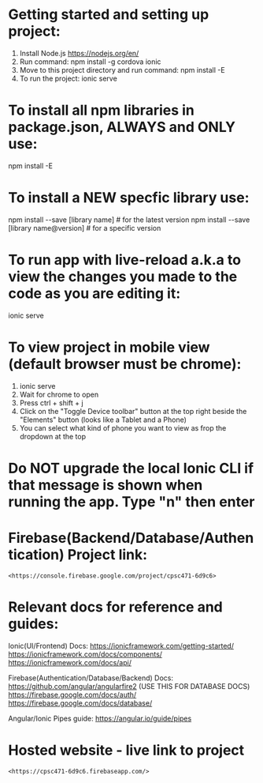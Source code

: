 # Getting started and setting up project:
1. Install Node.js https://nodejs.org/en/
2. Run command:
    npm install -g cordova ionic
3. Move to this project directory and run command:
    npm install -E
4. To run the project:
    ionic serve


# To install all npm libraries in package.json, ALWAYS and ONLY use:
npm install -E


# To install a NEW specfic library use:
npm install --save [library name]           # for the latest version
npm install --save [library name@version]   # for a specific version


# To run app with live-reload a.k.a to view the changes you made to the code as you are editing it:
ionic serve


# To view project in mobile view (default browser must be chrome):
1. ionic serve
2. Wait for chrome to open
3. Press ctrl + shift + j
4. Click on the "Toggle Device toolbar" button at the top right beside the "Elements" button (looks like a Tablet and a Phone)
5. You can select what kind of phone you want to view as frop the dropdown at the top


# Do NOT upgrade the local Ionic CLI if that message is shown when running the app. Type "n" then enter


# Firebase(Backend/Database/Authentication) Project link:
    <https://console.firebase.google.com/project/cpsc471-6d9c6>


# Relevant docs for reference and guides:
Ionic(UI/Frontend) Docs:
    <https://ionicframework.com/getting-started/>
    <https://ionicframework.com/docs/components/>
    <https://ionicframework.com/docs/api/>

Firebase(Authentication/Database/Backend) Docs:
    <https://github.com/angular/angularfire2> (USE THIS FOR DATABASE DOCS)
    <https://firebase.google.com/docs/auth/>
    <https://firebase.google.com/docs/database/>

Angular/Ionic Pipes guide:
    <https://angular.io/guide/pipes>
    

# Hosted website - live link to project
    <https://cpsc471-6d9c6.firebaseapp.com/>
